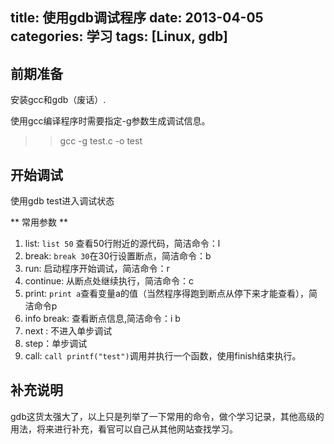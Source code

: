 ﻿title: 使用gdb调试程序
date: 2013-04-05
categories: 学习
tags: [Linux, gdb]
---

## 前期准备

安装gcc和gdb（废话）.

使用gcc编译程序时需要指定-g参数生成调试信息。

<!-- more -->
>> gcc -g test.c -o test

## 开始调试

使用gdb test进入调试状态

** 常用参数 **

1. list: `list 50` 查看50行附近的源代码，简洁命令：l
2. break: `break 30`在30行设置断点，简洁命令：b
3. run: 启动程序开始调试，简洁命令：r
4. continue: 从断点处继续执行，简洁命令：c
5. print: `print a`查看变量a的值（当然程序得跑到断点从停下来才能查看），简洁命令p
6. info break: 查看断点信息,简洁命令：i b
7. next : 不进入单步调试
8. step：单步调试
9. call: `call printf("test")`调用并执行一个函数，使用finish结束执行。

## 补充说明

gdb这货太强大了，以上只是列举了一下常用的命令，做个学习记录，其他高级的用法，将来进行补充，看官可以自己从其他网站查找学习。
